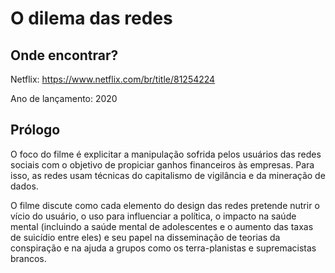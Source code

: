 # O dilema das redes

## Onde encontrar?

Netflix: https://www.netflix.com/br/title/81254224

Ano de lançamento: 2020

## Prólogo

O foco do filme é explicitar a manipulação sofrida pelos usuários das redes
sociais com o objetivo de propiciar ganhos financeiros às empresas. Para isso,
as redes usam técnicas do capitalismo de vigilância e da mineração de dados. 

O filme discute como cada elemento do design das redes pretende nutrir o vício
do usuário, o uso para influenciar a política, o impacto na saúde mental
(incluindo a saúde mental de adolescentes e o aumento das taxas de suicídio
entre eles) e seu papel na disseminação de teorias da conspiração e na ajuda a
grupos como os terra-planistas e supremacistas brancos.
